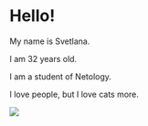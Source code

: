 # Hello!
My name is Svetlana.

I am 32 years old.

I am a student of Netology.

I love people, but I love cats more.

![](https://thispets.ru/wp-content/uploads/2022/10/83e2caf0d8a512db797c704bc8882d7c-1-edited.jpg)